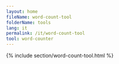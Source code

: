 ```yaml
---
layout: home
fileName: word-count-tool
folderName: tools
lang: it
permalink: /it/word-count-tool
tool: word-counter
---
```


{% include section/word-count-tool.html %}
